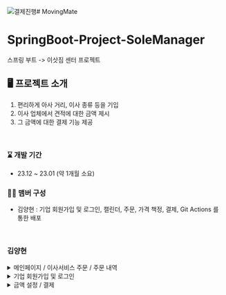 ![결제진행](https://github.com/yyy2724/MovingMate/assets/93104606/a91da205-bca8-404f-88cf-814a5f023ca6)# MovingMate

# SpringBoot-Project-SoleManager
스프링 부트 -> 이삿짐 센터 프로젝트
<br>

## 🖥️ 프로젝트 소개
1. 편리하게 아사 거리, 이사 종류 등을 기입
2. 이사 업체에서 견적에 대한 금액 제시
3. 그 금액에 대한 결제 기능 제공
<br>

### ⌛️ 개발 기간
* 23.12 ~ 23.01 (약 1개월 소요)

### 🏃‍♀️ 맴버 구성
* 김양현 : 기업 회원가입 및 로그인, 캘린더, 주문, 가격 책정, 결제, Git Actions 를 통한 배포
<br>


### 김양현
<details>
<summary>메인페이지 / 이사서비스 주문 / 주문 내역</summary>

### 이사서비스 주문 / 검색
![이사신청, 찾기](https://github.com/yyy2724/MovingMate/assets/93104606/8f53f339-ed49-46b1-a0e9-a45310e7d95c)
<br>
#### FullCalendar
FullCalendar를 사용하면 웹 애플리케이션에 동적이고 시각적으로 매력적인 이벤트 캘린더를 구현할 수 있습니다. <br>

#### 기능
캘린더를 통하여 이사날짜를 정하고, 견적을 제출합니다.  


### 주문내역
![image](https://github.com/yyy2724/MovingMate/assets/93104606/e4b60c18-4906-4967-88b1-593f685300ab)

</details>

<details>
<summary>기업 회원가입 및 로그인</summary>

### 기업 회원가입
![image](https://github.com/yyy2724/MovingMate/assets/93104606/fa83e8e3-7163-477d-a8c5-eeae529ab535)

### 기업 로그인
![모달로그인](https://github.com/yyy2724/MovingMate/assets/93104606/e87cac03-95e2-4d30-84ad-9db244601de5)
<br>
#### 모달창
모달창은 웹 페이지 위에서 나타나는 팝업 창입니다.
주로 사용자에게 추가 정보를 제공하거나 다양한 작업을 수행하기 위해 활용됩니다. <br><br>

이 기능은 과거 프로젝트에서 사용했던 기능들과 유사합니다.

</details>


<details>
<summary>금액 설정 / 결제 </summary>

### 금액 설정 / 결제 까지
![결제까지](https://github.com/yyy2724/MovingMate/assets/93104606/dca13ac6-dfe1-4e7d-b502-4418af49cd40)
<br>
#### 아임포트 API
아임포트는 대한민국의 전자상거래 및 결제 시스템에서 사용되는 결제 연동 서비스 중 하나입니다. <br>
#### REST FUL
rest ful 하게 하여 새로고침 없이 적용되도록 하였습니다. <br>

#### 그 외
* 기업 회원은 고객들이 신청한 목록들을 확인할 수 있습니다.
* 권한, 거래 과정에 따른 권한 설정을 하였습니다.
* 헤더 바 등의 기본적인 프론트엔트를 꾸몄습니다. <br>

#### 결제 진행
![결제진행](https://github.com/yyy2724/MovingMate/assets/93104606/6e02bfdd-7688-4f5d-aff9-029fff9d7020)
<br>


</details>


